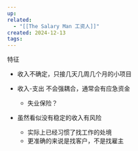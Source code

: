 ```yaml
---
up: 
related:
  - "[[The Salary Man 工资人]]"
created: 2024-12-13
tags:
---
```

特征

- 收入不确定，只接几天几周几个月的小项目
- 收入-支出 不会强耦合，通常会有应急资金
	- 失业保险？

- 虽然看似没有稳定的收入有风险
	- 实际上已经习惯了找工作的处境
	- 更准确的来说是找客户，不是找雇主

